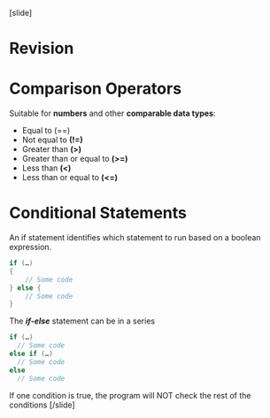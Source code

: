 [slide]
# Revision

# Comparison Operators
Suitable for **numbers** and other **comparable data types**:
* Equal to (==)
* Not equal to **(!=)**
* Greater than **(>)**
* Greater than or equal to **(>=)**
* Less than **(<)**
* Less than or equal to **(<=)**

# Conditional Statements
An if statement identifies which statement to run based on a boolean expression.

```java
if (…) 
{
    // Some code
} else {
    // Some code
}
```

The ***if-else*** statement can be in a series

```java
if (…) 
  // Some code
else if (…) 
  // Some code
else
  // Some code
```

If one condition is true, the program will NOT check the rest of the conditions
[/slide]